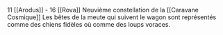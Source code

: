 11 [[Arodus]] - 16 [[Rova]]
Neuvième constellation de la [[Caravane Cosmique]]
Les bêtes de la meute qui suivent le wagon sont représentés comme des chiens fidèles où comme des loups voraces.
